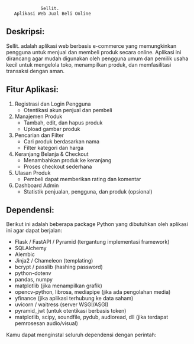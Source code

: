 
                 Sellit.
       Aplikasi Web Jual Beli Online

Deskripsi:
----------
Sellit. adalah aplikasi web berbasis e-commerce yang memungkinkan pengguna untuk menjual dan membeli produk secara online. Aplikasi ini dirancang agar mudah digunakan oleh pengguna umum dan pemilik usaha kecil untuk mengelola toko, menampilkan produk, dan memfasilitasi transaksi dengan aman.

Fitur Aplikasi:
---------------
1. Registrasi dan Login Pengguna
   - Otentikasi akun penjual dan pembeli
2. Manajemen Produk
   - Tambah, edit, dan hapus produk
   - Upload gambar produk
3. Pencarian dan Filter
   - Cari produk berdasarkan nama
   - Filter kategori dan harga
4. Keranjang Belanja & Checkout
   - Menambahkan produk ke keranjang
   - Proses checkout sederhana
5. Ulasan Produk
   - Pembeli dapat memberikan rating dan komentar
6. Dashboard Admin
   - Statistik penjualan, pengguna, dan produk (opsional)

Dependensi:
-----------
Berikut ini adalah beberapa package Python yang dibutuhkan oleh aplikasi ini agar dapat berjalan:

- Flask / FastAPI / Pyramid (tergantung implementasi framework)
- SQLAlchemy
- Alembic
- Jinja2 / Chameleon (templating)
- bcrypt / passlib (hashing password)
- python-dotenv
- pandas, numpy
- matplotlib (jika menampilkan grafik)
- opencv-python, librosa, mediapipe (jika ada pengolahan media)
- yfinance (jika aplikasi terhubung ke data saham)
- uvicorn / waitress (server WSGI/ASGI)
- pyramid_jwt (untuk otentikasi berbasis token)
- matplotlib, scipy, soundfile, pydub, audioread, dll (jika terdapat pemrosesan audio/visual)

Kamu dapat menginstal seluruh dependensi dengan perintah:
